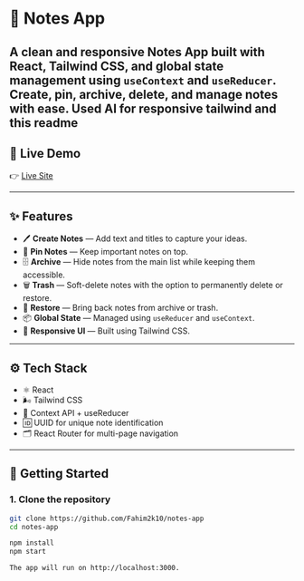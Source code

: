 # 📝 Notes App

A clean and responsive Notes App built with React, Tailwind CSS, and global state management using `useContext` and `useReducer`. Create, pin, archive, delete, and manage notes with ease.
Used AI for responsive tailwind and this readme
---

## 🔗 Live Demo

👉 [Live Site](https://notesapp-byfahim2k10.netlify.app/)  
<!-- Replace with actual deployed link -->

---

## ✨ Features

- 🖊️ **Create Notes** — Add text and titles to capture your ideas.
- 📌 **Pin Notes** — Keep important notes on top.
- 🗄️ **Archive** — Hide notes from the main list while keeping them accessible.
- 🗑️ **Trash** — Soft-delete notes with the option to permanently delete or restore.
- 🔄 **Restore** — Bring back notes from archive or trash.
- 📦 **Global State** — Managed using `useReducer` and `useContext`.
- 🌈 **Responsive UI** — Built using Tailwind CSS.

---


## ⚙️ Tech Stack

- ⚛️ React
- 🌬️ Tailwind CSS
- 🧠 Context API + useReducer
- 🆔 UUID for unique note identification
- 🗂️ React Router for multi-page navigation

---

## 🚀 Getting Started

### 1. Clone the repository

```bash
git clone https://github.com/Fahim2k10/notes-app
cd notes-app

npm install
npm start

The app will run on http://localhost:3000.

